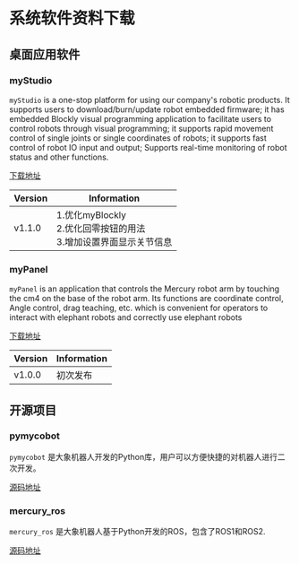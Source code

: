 # 系统软件资料下载

## 桌面应用软件

### myStudio

`myStudio` is a one-stop platform for using our company's robotic products. It supports users to    download/burn/update robot embedded firmware; it has embedded Blockly visual programming application to facilitate users to control robots through visual programming; it supports rapid movement control of single joints or single coordinates of robots; it supports fast control of robot IO input and output; Supports real-time monitoring of robot status and other functions.

[下载地址](https://www.elephantrobotics.com/download/)

|Version|Information|
|---|---|
|v1.1.0|1.优化myBlockly</br>2.优化回零按钮的用法</br>3.增加设置界面显示关节信息|

### myPanel

`myPanel` is an application that controls the Mercury robot arm by touching the cm4 on the base of the robot arm. Its functions are coordinate control, Angle control, drag teaching, etc. which is convenient for operators to interact with elephant robots and correctly use elephant robots

[下载地址](https://www.elephantrobotics.com/download/)

|Version|Information|
|---|---|
|v1.0.0|初次发布|

## 开源项目

### pymycobot

`pymycobot` 是大象机器人开发的Python库，用户可以方便快捷的对机器人进行二次开发。

[源码地址](https://github.com/elephantrobotics/pymycobot)

### mercury_ros

`mercury_ros` 是大象机器人基于Python开发的ROS，包含了ROS1和ROS2.

[源码地址](https://github.com/elephantrobotics/mercury_ros)